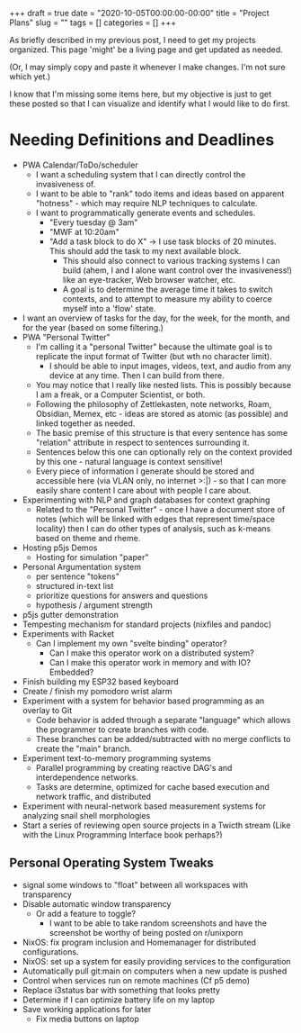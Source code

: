 +++ 
draft = true
date = "2020-10-05T00:00:00-00:00"
title = "Project Plans"
slug = "" 
tags = []
categories = []
+++

As briefly described in my previous post, I need to get my projects organized. This page 'might' be a living page and get updated as needed.

(Or, I may simply copy and paste it whenever I make changes. I'm not sure which yet.)


I know that I'm missing some items here, but my objective is just to get these posted so that I can visualize and identify what I would like to do first.


# Needing Definitions and Deadlines

- PWA Calendar/ToDo/scheduler
  - I want a scheduling system that I can directly control the invasiveness of.
  - I want to be able to "rank" todo items and ideas based on apparent "hotness" - which may require NLP techniques to calculate.
  - I want to programmatically generate events and schedules.
    - "Every tuesday @ 3am"
    - "MWF at 10:20am"
    - "Add a task block to do X" -> I use task blocks of 20 minutes. This should add the task to my next available block.
      - This should also connect to various tracking systems I can build (ahem, I and I alone want control over the invasiveness!) like an eye-tracker, Web browser watcher, etc.
      - A goal is to determine the average time it takes to switch contexts, and to attempt to measure my ability to coerce myself into a 'flow' state.
- I want an overview of tasks for the day, for the week, for the month, and for the year (based on some filtering.)
- PWA "Personal Twitter"
  - I'm calling it a "personal Twitter" because the ultimate goal is to replicate the input format of Twitter (but wth no character limit).
    - I should be able to input images, videos, text, and audio from any device at any time. Then I can build from there.
  - You may notice that I really like nested lists. This is possibly because I am a freak, or a Computer Scientist, or both.
  - Following the philosophy of Zettlekasten, note networks, Roam, Obsidian, Memex, etc - ideas are stored as atomic (as possible) and linked together as needed.
  - The basic premise of this structure is that every sentence has some "relation" attribute in respect to sentences surrounding it.
  - Sentences below this one can optionally rely on the context provided by this one - natural language is context sensitive!
  - Every piece of information I generate should be stored and accessible here (via VLAN only, no internet >:|) - so that I can more easily share content I care about with people I care about.
- Experimenting with NLP and graph databases for context graphing
  - Related to the "Personal Twitter" - once I have a document store of notes (which will be linked with edges that represent time/space locality) then I can do other types of analysis, such as k-means based on theme and rheme.
- Hosting p5js Demos
  - Hosting for simulation "paper"
- Personal Argumentation system
  - per sentence "tokens"
  - structured in-text list
  - prioritize questions for answers and questions
  - hypothesis / argument strength
- p5js gutter demonstration
- Tempesting mechanism for standard projects (nixfiles and pandoc)
- Experiments with Racket
  - Can I implement my own "svelte binding" operator?
    - Can I make this operator work on a distributed system?
    - Can I make this operator work in memory and with IO? Embedded?
- Finish building my ESP32 based keyboard
- Create / finish my pomodoro wrist alarm
- Experiment with a system for behavior based programming as an overlay to Git
  - Code behavior is added through a separate "language" which allows the programmer to create branches with code.
  - These branches can be added/subtracted with no merge conflicts to create the "main" branch.
- Experiment text-to-memory programming systems
  - Parallel programming by creating reactive DAG's and interdependence networks.
  - Tasks are determine, optimized for cache based execution and network traffic, and distributed
- Experiment with neural-network based measurement systems for analyzing snail shell morphologies 
- Start a series of reviewing open source projects in a Twicth stream (Like with the Linux Programming Interface book perhaps?)

## Personal Operating System Tweaks
- signal some windows to "float" between all workspaces with transparency
- Disable automatic window transparency
  - Or add a feature to toggle?
    - I want to be able to take random screenshots and have the screenshot be worthy of being posted on r/unixporn
- NixOS: fix program inclusion and Homemanager for distributed configurations.
- NixOS: set up a system for easily providing services to the configuration
- Automatically pull git:main on computers when a new update is pushed
- Control when services run on remote machines (Cf p5 demo)
- Replace i3status bar with something that looks pretty
- Determine if I can optimize battery life on my laptop
- Save working applications for later
  - Fix media buttons on laptop

